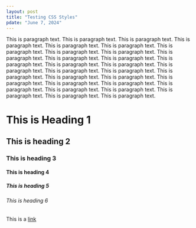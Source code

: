 ```yaml
---
layout: post
title: "Testing CSS Styles"
pdate: "June 7, 2024"
---
```


This is paragraph text. This is paragraph text. This is paragraph text. This is paragraph text. This is paragraph text. This is paragraph text. This is paragraph text. This is paragraph text. This is paragraph text. This is paragraph text. This is paragraph text. This is paragraph text. This is paragraph text. This is paragraph text. This is paragraph text. This is paragraph text. This is paragraph text. This is paragraph text. This is paragraph text. This is paragraph text. This is paragraph text. This is paragraph text. This is paragraph text. This is paragraph text. This is paragraph text. This is paragraph text. This is paragraph text. This is paragraph text. This is paragraph text. This is paragraph text. 

# This is Heading 1

## This is heading 2

### This is heading 3

#### This is heading 4

##### This is heading 5

###### This is  heading 6

This is a [link](https://localhost:4000)